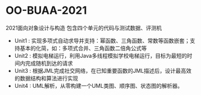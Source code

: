 # OO-BUAA-2021
2021面向对象设计与构造
包含四个单元的代码与测试数据、评测机
* Unit1 : 实现多项式自动求导并支持：幂函数、三角函数、常数等函数嵌套；支持基本的化简，如：多项式合并、三角函数二倍角公式等
* Unit2 : 模拟电梯运行，利用Java多线程模拟学校电梯运行，目标为最短的时间内完成随机到达的请求
* Unit3 : 根据JML完成社交网络，在已知重要函数的JML描述后，设计最高效的数据结构和算法进行实现
* Unit4 : UML解析，从零构建一个UML类图、顺序图、状态图的解析器。
